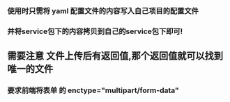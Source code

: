 ### 使用时只需将 yaml 配置文件的内容写入自己项目的配置文件
### 并将service包下的内容拷贝到自己的service包下即可!

## 需要注意 文件上传后有返回值,那个返回值就可以找到唯一的文件

### 要求前端将表单 的 enctype="multipart/form-data"